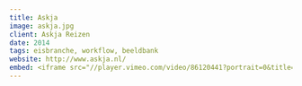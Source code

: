 ```yaml
---
title: Askja
image: askja.jpg
client: Askja Reizen
date: 2014
tags: eisbranche, workflow, beeldbank
website: http://www.askja.nl/
embed: <iframe src="//player.vimeo.com/video/86120441?portrait=0&title=0&badge=0&byline=0" width="800" height="450" frameborder="0"webkitallowfullscreen mozallowfullscreen allowfullscreen></iframe>
---
```


